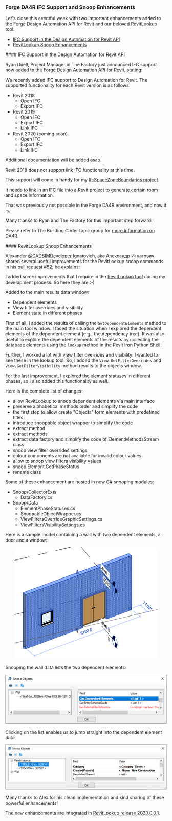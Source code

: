 <head>
<meta http-equiv="Content-Type" content="text/html; charset=utf-8">
<link rel="stylesheet" type="text/css" href="bc.css">
<script src="https://cdn.rawgit.com/google/code-prettify/master/loader/run_prettify.js" type="text/javascript"></script>
<script src="https://cdn.rawgit.com/google/code-prettify/master/loader/run_prettify.js" type="text/javascript"></script>

</head>

<!---

twitter:

Forge DA4R IFC support and RevitLookup snoop enhancements in the #RevitAPI @AutodeskForge @AutodeskRevit #bim #DynamoBim #ForgeDevCon http://bit.ly/snoop_da4r_ifc

Let's close this eventful week with two important enhancements added to the Forge Design Automation API for Revit and our beloved RevitLookup tool
&ndash; IFC Support in the Design Automation for Revit API
&ndash; RevitLookup Snoop Enhancements...

linkedin:

Forge DA4R IFC support and RevitLookup snoop enhancements in the #RevitAPI @AutodeskForge @AutodeskRevit #bim #DynamoBim #ForgeDevCon #Revit #API #IFC

http://bit.ly/snoop_da4r_ifc

Let's close this eventful week with two important enhancements added to the Forge Design Automation API for Revit and our beloved RevitLookup tool:

- IFC Support in the Design Automation for Revit API
- RevitLookup Snoop Enhancements...

-->

### Forge DA4R IFC Support and Snoop Enhancements

Let's close this eventful week with two important enhancements added to the Forge Design Automation API for Revit and our beloved RevitLookup tool:

- [IFC Support in the Design Automation for Revit API](#2) 
- [RevitLookup Snoop Enhancements](#3)

####<a name="2"></a> IFC Support in the Design Automation for Revit API

Ryan Duell, Project Manager in The Factory just announced IFC support now added to 
the [Forge Design Automation API for Revit](https://forge.autodesk.com/en/docs/design-automation/v3/developers_guide/overview), stating:

We recently added IFC support to Design Automation for Revit.  The supported functionality for each Revit version is as follows:

- Revit 2018
    - Open IFC
    - Export IFC
- Revit 2019
    - Open IFC
    - Export IFC
    - Link IFC
- Revit 2020 (coming soon)
    - Open IFC
    - Export IFC
    - Link IFC

Additional documentation will be added asap.

Revit 2018 does not support link IFC functionality at this time.

This support will come in handy for my [IfcSpaceZoneBoundaries project](https://github.com/jeremytammik/IfcSpaceZoneBoundaries).

It needs to link in an IFC file into a Revit project to generate certain room and space information.

That was previously not possible in the Forge DA4R environment, and now it is.

Many thanks to Ryan and The Factory for this important step forward!

Please refer to The Building Coder topic group
for [more information on DA4R](https://thebuildingcoder.typepad.com/blog/about-the-author.html#5.55).

####<a name="3"></a> RevitLookup Snoop Enhancements

Alexander [@CADBIMDeveloper](https://github.com/CADBIMDeveloper) Ignatovich, aka Александр Игнатович,
shared several useful improvements for the RevitLookup snoop commands in
his [pull request #52](https://github.com/jeremytammik/RevitLookup/pull/52); he explains:

I added some improvements that I require in
the [RevitLookup tool](https://github.com/jeremytammik/RevitLookup) during
my development process. So here they are :-)

Added to the main results data window:

- Dependent elements
- View filter overrides and visibility
- Element state in different phases

First of all, I added the results of calling the `GetDependentElements` method to the main tool window.
I faced the situation when I explored the dependent elements of the dependent element (e.g., the dependency tree).
It was also useful to explore the dependent elements of the results by collecting the database elements using the `lookup` method in the Revit Iron Python Shell.

Further, I worked a lot with view filter overrides and visibility. I wanted to see these in the lookup tool. So, I added the `View.GetFilterOverrides` and `View.GetFilterVisibility` method results to the objects window.

For the last improvement, I explored the element statuses in different phases, so I also added this functionality as well.

Here is the complete list of changes:

- allow RevitLookup to snoop dependent elements via main interface
- preserve alphabetical methods order and simplify the code
- the first step to allow create "Objects" form elements with predefined titles
- introduce snoopable object wrapper to simplify the code
- extract method
- extract methods
- extract data factory and simplify the code of ElementMethodsStream class
- snoop view filter overrides settings
- colour components are not available for invalid colour values
- allow to snoop view filters visibility values
- snoop Element.GetPhaseStatus
- rename class

Some of these enhancement are hosted in new C# snooping modules:

- Snoop/CollectorExts
    - DataFactory.cs
- Snoop/Data
    - ElementPhaseStatuses.cs
    - SnoopableObjectWrapper.cs
    - ViewFiltersOverrideGraphicSettings.cs
    - ViewFiltersVisibilitySettings.cs

Here is a sample model containing a wall with two dependent elements, a door and a window:

<center>
<img src="img/snoop_dependent_model.png" alt="Sample model with door in wall" width="447">
</center>

Snooping the wall data lists the two dependent elements:

<center>
<img src="img/snoop_dependent_wall.png" alt="List of wall dependent element ids" width="636">
</center>

Clicking on the list enables us to jump straight into the dependent element data:

<center>
<img src="img/snoop_dependent_door.png" alt="Snooping the door data" width="699">
</center>

Many thanks to Alex for his clean implementation and kind sharing of these powerful enhancements!

The new enhancements are integrated
in [RevitLookup release 2020.0.0.1](https://github.com/jeremytammik/RevitLookup/releases/tag/2020.0.0.1).
